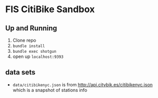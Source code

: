 # FIS CitiBike Sandbox

## Up and Running

1. Clone repo
2. `bundle install`
3. `bundle exec shotgun`
4. open up `localhost:9393`

## data sets

* `data/citibikenyc.json` is from <http://api.citybik.es/citibikenyc.json> which is a snapshot of stations info